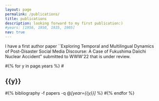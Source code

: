```yaml
---
layout: page
permalink: /publications/
title: publications
description: looking forward to my first publication:)
#years: [1956, 1950, 1935, 1905]
nav: true
---
```


<div class="publications">
  
I have a first author paper ``Exploring Temporal and Multilingual Dynamics of Post-Disaster Social Media Discourse: A Case of Fukushima Daiichi Nuclear Accident" submitted to WWW'22 that is under review. 

#{% for y in page.years %}
  #<h2 class="year">{{y}}</h2>
  #{% bibliography -f papers -q @*[year={{y}}]* %}
#{% endfor %}

</div>
